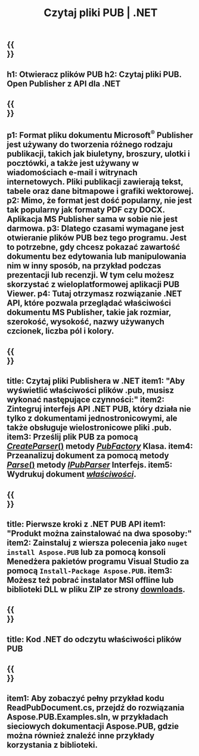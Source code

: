 ﻿---
translation: true
template: /_templates/reader-net.md
title: Czytaj pliki PUB | .NET
description: Programowo otwieraj pliki programu Publisher. Rozwiązanie C# .NET API do odczytywania właściwości PUB. Użyj go, aby zintegrować się ze swoim projektem.
url: /net/read-pub-file/
metakeywords: otwórz plik publikacji .net, wyświetl pliki wydawcy c#, odczytaj pliki wydawcy, przeglądarka wydawcy dla c#, czytnik formatu pub, narzędzie do otwierania plików publikacji
family: pub
platformtag: net
---

{{<section banner>}}
---
h1: Otwieracz plików PUB
h2: Czytaj pliki PUB. Open Publisher z API dla .NET
---

{{<section overview>}}
---
p1: Format pliku dokumentu Microsoft<sup>®</sup> Publisher jest używany do tworzenia różnego rodzaju publikacji, takich jak biuletyny, broszury, ulotki i pocztówki, a także jest używany w wiadomościach e-mail i witrynach internetowych. Pliki publikacji zawierają tekst, tabele oraz dane bitmapowe i grafiki wektorowej.
p2: Mimo, że format jest dość popularny, nie jest tak popularny jak formaty PDF czy DOCX. Aplikacja MS Publisher sama w sobie nie jest darmowa.
p3: Dlatego czasami wymagane jest otwieranie plików PUB bez tego programu. Jest to potrzebne, gdy chcesz pokazać zawartość dokumentu bez edytowania lub manipulowania nim w inny sposób, na przykład podczas prezentacji lub recenzji. W tym celu możesz skorzystać z wieloplatformowej aplikacji PUB Viewer.
p4: Tutaj otrzymasz rozwiązanie .NET API, które pozwala przeglądać właściwości dokumentu MS Publisher, takie jak rozmiar, szerokość, wysokość, nazwy używanych czcionek, liczba pól i kolory.
---

{{<section feature1>}}
---
title: Czytaj pliki Publishera w .NET
item1: "Aby wyświetlić właściwości plików .pub, musisz wykonać następujące czynności:"
item2: Zintegruj interfejs API .NET PUB, który działa nie tylko z dokumentami jednostronicowymi, ale także obsługuje wielostronicowe pliki .pub.
item3: Prześlij plik PUB za pomocą [*CreateParser*()](https://reference.aspose.com/pub/net/aspose.pub/pubfactory/methods/createparser/index) metody [*PubFactory*](https://reference.aspose.com/pub/net/aspose.pub/pubfactory/) Klasa.
item4: Przeanalizuj dokument za pomocą metody [*Parse*()](https://reference.aspose.com/pub/net/aspose.pub/ipubparser/methods/parse) metody [*IPubParser*](https://reference.aspose.com/pub/net/aspose.pub/ipubparser/) Interfejs.
item5: Wydrukuj dokument [*właściwości*](https://reference.aspose.com/pub/net/aspose.pub/document/#properties).
---

{{<section feature2>}}
---
title: Pierwsze kroki z .NET PUB API
item1: "Produkt można zainstalować na dwa sposoby:"
item2: Zainstaluj z wiersza polecenia jako ```nuget install Aspose.PUB``` lub za pomocą konsoli Menedżera pakietów programu Visual Studio za pomocą ```Install-Package Aspose.PUB```.
item3: Możesz też pobrać instalator MSI offline lub biblioteki DLL w pliku ZIP ze strony [downloads](https://releases.aspose.com/pub/net/).
---

{{<section codeexample>}}
---
title: Kod .NET do odczytu właściwości plików PUB
---

{{<section summary>}}
---
item1: Aby zobaczyć pełny przykład kodu ReadPubDocument.cs, przejdź do rozwiązania Aspose.PUB.Examples.sln, w przykładach sieciowych dokumentacji Aspose.PUB, gdzie można również znaleźć inne przykłady korzystania z biblioteki.
---